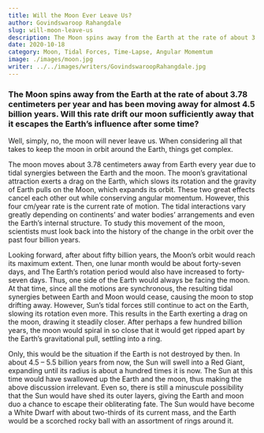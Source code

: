 ```yaml
---
title: Will the Moon Ever Leave Us?
author: Govindswaroop Rahangdale
slug: will-moon-leave-us
description: The Moon spins away from the Earth at the rate of about 3.78 centimeters per year and has been moving away for almost 4.5 billion years. Will this rate drift our moon sufficiently away that it escapes the Earth’s influence after some time? Lets see....
date: 2020-10-18
category: Moon, Tidal Forces, Time-Lapse, Angular Momemtum
image: ./images/moon.jpg
writer: ../../images/writers/GovindswaroopRahangdale.jpg
---
```


### The Moon spins away from the Earth at the rate of about 3.78 centimeters per year and has been moving away for almost 4.5 billion years. Will this rate drift our moon sufficiently away that it escapes the Earth’s influence after some time?

Well, simply, no, the moon will never leave us. When considering all that takes to keep the moon in orbit around the Earth, things get complex.

The moon moves about 3.78 centimeters away from Earth every year due to tidal synergies between the Earth and the moon. The moon’s gravitational attraction exerts a drag on the Earth, which slows its rotation and the gravity of Earth pulls on the Moon, which expands its orbit. These two great effects cancel each other out while conserving angular momentum. However, this four cm/year rate is the current rate of motion. The tidal interactions vary greatly depending on continents’ and water bodies’ arrangements and even the Earth’s internal structure. To study this movement of the moon, scientists must look back into the history of the change in the orbit over the past four billion years.

Looking forward, after about fifty billion years, the Moon’s orbit would reach its maximum extent. Then, one lunar month would be about forty-seven days, and The Earth’s rotation period would also have increased to forty-seven days. Thus, one side of the Earth would always be facing the moon. At that time, since all the motions are synchronous, the resulting tidal synergies between Earth and Moon would cease, causing the moon to stop drifting away. However, Sun’s tidal forces still continue to act on the Earth, slowing its rotation even more. This results in the Earth exerting a drag on the moon, drawing it steadily closer. After perhaps a few hundred billion years, the moon would spiral in so close that it would get ripped apart by the Earth’s gravitational pull, settling into a ring.

Only, this would be the situation if the Earth is not destroyed by then. In about 4.5 – 5.5 billion years from now, the Sun will swell into a Red Giant, expanding until its radius is about a hundred times it is now. The Sun at this time would have swallowed up the Earth and the moon, thus making the above discussion irrelevant. Even so, there is still a minuscule possibility that the Sun would have shed its outer layers, giving the Earth and moon duo a chance to escape their obliterating fate. The Sun would have become a White Dwarf with about two-thirds of its current mass, and the Earth would be a scorched rocky ball with an assortment of rings around it.